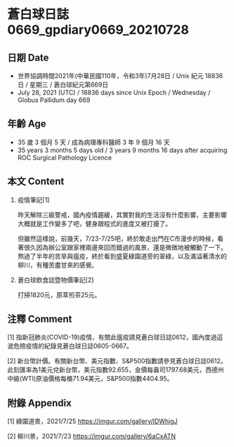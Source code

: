 [_metadata_:encoding]: - "utf-8"
[_metadata_:language]: - "zh-Hant-TW"
[_metadata_:fileformat]: - "markdown"
[_metadata_:MIME_type]: - "text/plain"
[_metadata_:markdown_version]: - "commonmark version 0.30"
[_metadata_:markdown_spec]: - "https://spec.commonmark.org/0.30/"

# 蒼白球日誌0669_gpdiary0669_20210728 #

## 日期 Date ##

* 世界協調時間2021年(中華民國110年，令和3年)7月28日 / Unix 紀元 18836 日 / 星期三 / 蒼白球紀元第669日
* July 28, 2021 (UTC) / 18836 days since Unix Epoch / Wednesday / Globus Pallidum day 669

## 年齡 Age ##

* 35 歲 3 個月 5 天 / 成為病理專科醫師 3 年 9 個月 16 天
* 35 years 3 months 5 days old / 3 years 9 months 16 days after acquiring ROC Surgical Pathology Licence

## 本文 Content ##

1. 疫情筆記[1]

    昨天解除三級警戒，國內疫情趨緩，其實對我的生活沒有什麼影響，主要影響大概就是工作變多了吧，健身跟程式的進度又被打擾了。
    
    但雖然這樣說，前幾天，7/23-7/25吧，終於敢走出門在C市漫步的時候，看著很久因為辦公室跟家裡兩邊來回而錯過的風景，還是微微地被觸動了一下。熬過了半年的苦旱與瘟疫，終於看到盛夏綠園道旁的翠綠，以及滿溢著清水的柳川，有種苦盡甘來的感覺。
    
2. 蒼白球飲食誌暨物價筆記[2]

    打掃1820元，原萃煎茶25元。    

## 注釋 Comment ##

[1] 指新冠肺炎(COVID-19)疫情，有關此瘟疫請見蒼白球日誌0612，國內度過這波危險疫情的紀錄見蒼白球日誌0605-0667。

[2] 新台幣計價。有關新台幣、美元指數、S&P500指數請參見蒼白球日誌0612。此刻匯率為1美元兌新台幣，美元指數92.655，金價每盎司1797.68美元，西德州中級(WTI)原油價格每桶71.94美元，S&P500指數4404.95。

## 附錄 Appendix ##

[1] 綠園道景，2021/7/25 https://imgur.com/gallery/IDWhigJ

[2] 柳川景，2021/7/23 https://imgur.com/gallery/6aCxATN
